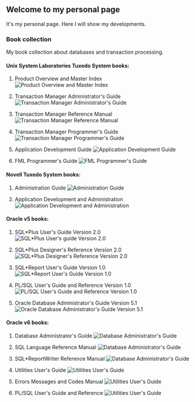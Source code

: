 ## Welcome to my personal page

It's my personal page. Here I will show my developments.

### Book collection

My book collection about databases and transaction processing.

#### Unix System Laboratories Tuxedo System books:

1. Product Overview and Master Index
![Product Overview and Master Index](/assets/images/IMG_0048_r.jpg)

2. Transaction Manager Administrator's Guide
![Transaction Manager Administrator's Guide](/assets/images/IMG_0049_r.jpg)

3. Transaction Manager Reference Manual
![Transaction Manager Reference Manual](/assets/images/IMG_0050_r.jpg)

4. Transaction Manager Programmer's Guide
![Transaction Manager Programmer's Guide](/assets/images/IMG_0051_r.jpg)

5. Application Development Guide
![Application Development Guide](/assets/images/IMG_0052_r.jpg)

6. FML Programmer's Guide
![FML Programmer's Guide](/assets/images/IMG_0053_r.jpg)

#### Novell Tuxedo System books:

1. Administration Guide
![Administration Guide](/assets/images/IMG_0046_r.jpg) 

2. Application Development and Administration
![Application Development and Administration](/assets/images/IMG_0047_r.jpg)

#### Oracle v5 books:

1. SQL*Plus User's Guide Version 2.0
![SQL*Plus User's guide Version 2.0](/assets/images/IMG_0036_r.JPG)

2. SQL*Plus Designer's Reference Version 2.0
![SQL*Plus Designer's Reference Version 2.0](/assets/images/IMG_0039_r.JPG)

3. SQL*Report User's Guide Version 1.0
![SQL*Report User's Guide Version 1.0](/assets/images/IMG_0042_r.JPG)

4. PL/SQL User's Guide and Reference Version 1.0
![PL/SQL User's Guide and Reference Version 1.0](/assets/images/IMG_0043_r.JPG)

5. Oracle Database Administrator's Guide Version 5.1
![Oracle Database Administrator's Guide Version 5.1](/assets/images/IMG_0044_r.JPG)

#### Oracle v6 books:

1. Database Administrator's Guide
![Database Administrator's Guide](/assets/images/IMG_0063_r.JPG)

2. SQL Language Reference Manual
![Database Administrator's Guide](/assets/images/IMG_0068_r.JPG)

3. SQL*ReportWriter Reference Manual
![Database Administrator's Guide](/assets/images/IMG_0072_r.JPG)

4. Utilities User's Guide
![Utilities User's Guide](/assets/images/IMG_0077_r.JPG)

5. Errors Messages and Codes Manual
![Utilities User's Guide](/assets/images/IMG_0082_r.JPG)

6. PL/SQL User's Guide and Reference
![Utilities User's Guide](/assets/images/IMG_0090_r.JPG)
